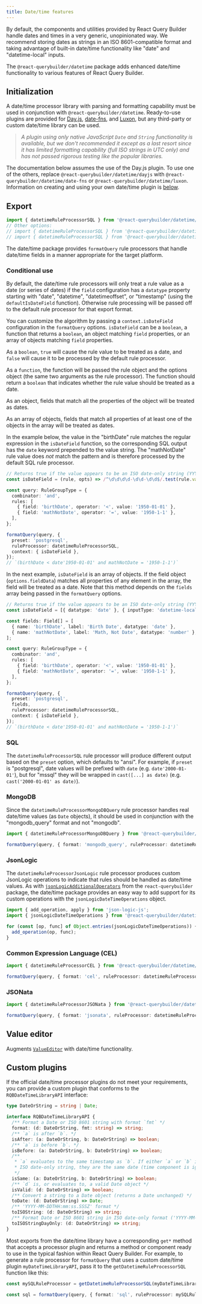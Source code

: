 ```yaml
---
title: Date/time features
---
```


By default, the components and utilities provided by React Query Builder handle dates and times in a very generic, unopinionated way. We recommend storing dates as strings in an ISO 8601-compatible format and taking advantage of built-in date/time functionality like "date" and "datetime-local" inputs.

The `@react-querybuilder/datetime` package adds enhanced date/time functionality to various features of React Query Builder.

## Initialization

A date/time processor library with parsing and formatting capability must be used in conjunction with `@react-querybuilder/datetime`. Ready-to-use plugins are provided for [Day.js](https://day.js.org/), [date-fns](https://date-fns.org/), and [Luxon](https://moment.github.io/luxon/), but any third-party or custom date/time library can be used.

> _A plugin using only native JavaScript `Date` and `String` functionality is available, but we don't recommended it except as a last resort since it has limited formatting capability (full ISO strings in UTC only) and has not passed rigorous testing like the popular libraries._

The documentation below assumes the use of the Day.js plugin. To use one of the others, replace `@react-querybuilder/datetime/dayjs` with `@react-querybuilder/datetime/date-fns` or `@react-querybuilder/datetime/luxon`. Information on creating and using your own date/time plugin is [below](#custom-plugins).

## Export

```ts
import { datetimeRuleProcessorSQL } from '@react-querybuilder/datetime/dayjs';
// Other options:
// import { datetimeRuleProcessorSQL } from '@react-querybuilder/datetime/date-fns';
// import { datetimeRuleProcessorSQL } from '@react-querybuilder/datetime/luxon';
```

The date/time package provides `formatQuery` rule processors that handle date/time fields in a manner appropriate for the target platform.

### Conditional use

By default, the date/time rule processors will only treat a rule value as a date (or series of dates) if the `field` configuration has a `datatype` property starting with "date", "datetime", "datetimeoffset", or "timestamp" (using the `defaultIsDateField` function). Otherwise rule processing will be passed off to the default rule processor for that export format.

You can customize the algorithm by passing a `context.isDateField` configuration in the `formatQuery` options. `isDateField` can be a `boolean`, a function that returns a `boolean`, an object matching `field` properties, or an array of objects matching `field` properties.

As a `boolean`, `true` will cause the rule value to be treated as a date, and `false` will cause it to be processed by the default rule processor.

As a `function`, the function will be passed the rule object and the options object (the same two arguments as the rule processor). The function should return a `boolean` that indicates whether the rule value should be treated as a date.

As an object, fields that match all the properties of the object will be treated as dates.

As an array of objects, fields that match all properties of at least one of the objects in the array will be treated as dates.

In the example below, the value in the "birthDate" rule matches the regular expression in the `isDateField` function, so the corresponding SQL output has the `date` keyword prepended to the value string. The "mathNotDate" rule value does _not_ match the pattern and is therefore processed by the default SQL rule processor.

```ts
// Returns true if the value appears to be an ISO date-only string (YYYY-MM-DD)
const isDateField = (rule, opts) => /^\d\d\d\d-\d\d-\d\d$/.test(rule.value);

const query: RuleGroupType = {
  combinator: 'and',
  rules: [
    { field: 'birthDate', operator: '<', value: '1950-01-01' },
    { field: 'mathNotDate', operator: '=', value: '1950-1-1' },
  ],
};

formatQuery(query, {
  preset: 'postgresql',
  ruleProcessor: datetimeRuleProcessorSQL,
  context: { isDateField },
});
// `(birthDate < date'1950-01-01' and mathNotDate = '1950-1-1')`
```

In the next example, `isDateField` is an array of objects. If the field object (`options.fieldData`) matches all properties of any element in the array, the field will be treated as a date. Note that this method depends on the `fields` array being passed in the `formatQuery` options.

```ts
// Returns true if the value appears to be an ISO date-only string (YYYY-MM-DD)
const isDateField = [{ datatype: 'date' }, { inputType: 'datetime-local' }];

const fields: Field[] = [
  { name: 'birthDate', label: 'Birth Date', datatype: 'date' },
  { name: 'mathNotDate', label: 'Math, Not Date', datatype: 'number' },
];

const query: RuleGroupType = {
  combinator: 'and',
  rules: [
    { field: 'birthDate', operator: '<', value: '1950-01-01' },
    { field: 'mathNotDate', operator: '=', value: '1950-1-1' },
  ],
};

formatQuery(query, {
  preset: 'postgresql',
  fields,
  ruleProcessor: datetimeRuleProcessorSQL,
  context: { isDateField },
});
// `(birthDate < date'1950-01-01' and mathNotDate = '1950-1-1')`
```

### SQL

The `datetimeRuleProcessorSQL` rule processor will produce different output based on the `preset` option, which defaults to "ansi". For example, if `preset` is "postgresql", date values will be prefixed with `date` (e.g. `date'2000-01-01'`), but for "mssql" they will be wrapped in `cast([...] as date)` (e.g. `cast('2000-01-01' as date)`).

### MongoDB

Since the `datetimeRuleProcessorMongoDBQuery` rule processor handles real date/time values (as `Date` objects), it should be used in conjunction with the "mongodb_query" format and not "mongodb".

```ts
import { datetimeRuleProcessorMongoDBQuery } from '@react-querybuilder/datetime/dayjs';

formatQuery(query, { format: 'mongodb_query', ruleProcessor: datetimeRuleProcessorMongoDBQuery });
```

### JsonLogic

The `datetimeRuleProcessorJsonLogic` rule processor produces custom JsonLogic operations to indicate that rules should be handled as date/time values. As with [`jsonLogicAdditionalOperators`](./utils/export#jsonlogic) from the `react-querybuilder` package, the date/time package provides an easy way to add support for its custom operations with the `jsonLogicDateTimeOperations` object.

```ts
import { add_operation, apply } from 'json-logic-js';
import { jsonLogicDateTimeOperations } from '@react-querybuilder/datetime/dayjs';

for (const [op, func] of Object.entries(jsonLogicDateTimeOperations)) {
  add_operation(op, func);
}
```

### Common Expression Language (CEL)

```ts
import { datetimeRuleProcessorCEL } from '@react-querybuilder/datetime/dayjs';

formatQuery(query, { format: 'cel', ruleProcessor: datetimeRuleProcessorCEL });
```

### JSONata

```ts
import { datetimeRuleProcessorJSONata } from '@react-querybuilder/datetime/dayjs';

formatQuery(query, { format: 'jsonata', ruleProcessor: datetimeRuleProcessorJSONata });
```

## Value editor

Augments [`ValueEditor`](./components/valueeditor) with date/time functionality.

## Custom plugins

If the official date/time processor plugins do not meet your requirements, you can provide a custom plugin that conforms to the `RQBDateTimeLibraryAPI` interface:

```ts
type DateOrString = string | Date;

interface RQBDateTimeLibraryAPI {
  /** Format a Date or ISO 8601 string with format `fmt` */
  format: (d: DateOrString, fmt: string) => string;
  /** `a` is after `b`. */
  isAfter: (a: DateOrString, b: DateOrString) => boolean;
  /** `a` is before `b`. */
  isBefore: (a: DateOrString, b: DateOrString) => boolean;
  /**
   * `a` evaluates to the same timestamp as `b`. If either `a` or `b` is an
   * ISO date-only string, they are the same date (time component is ignored).
   */
  isSame: (a: DateOrString, b: DateOrString) => boolean;
  /** `d` is, or evaluates to, a valid Date object */
  isValid: (d: DateOrString) => boolean;
  /** Convert a string to a Date object (returns a Date unchanged) */
  toDate: (d: DateOrString) => Date;
  /** 'YYYY-MM-DDTHH:mm:ss.SSSZ' format */
  toISOString: (d: DateOrString) => string;
  /** Format Date or ISO 8601 string in ISO date-only format ('YYYY-MM-DD') */
  toISOStringDayOnly: (d: DateOrString) => string;
}
```

Most exports from the date/time library have a corresponding `get*` method that accepts a processor plugin and returns a method or component ready to use in the typical fashion within React Query Builder. For example, to generate a rule processor for `formatQuery` that uses a custom date/time plugin `myDateTimeLibraryAPI`, pass it to the `getDatetimeRuleProcessorSQL` function like this:

```ts
const mySQLRuleProcessor = getDatetimeRuleProcessorSQL(myDateTimeLibraryAPI);

const sql = formatQuery(query, { format: 'sql', ruleProcessor: mySQLRuleProcessor });
```
